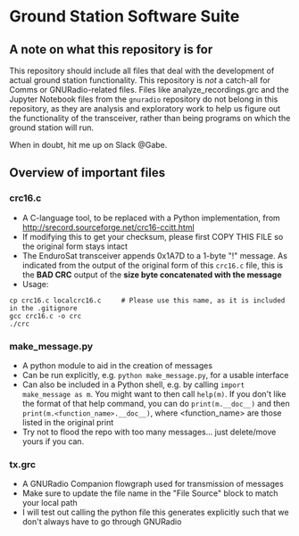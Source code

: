 # Ground Station Software Suite

## A note on what this repository is for
This repository should include all files that deal with the development of actual ground station functionality. This repository is *not* a catch-all for Comms or GNURadio-related files. Files like analyze_recordings.grc and the Jupyter Notebook files from the `gnuradio` repository do not belong in this repository, as they are analysis and exploratory work to help us figure out the functionality of the transceiver, rather than being programs on which the ground station will run.

When in doubt, hit me up on Slack @Gabe.

## Overview of important files
### crc16.c
* A C-language tool, to be replaced with a Python implementation, from http://srecord.sourceforge.net/crc16-ccitt.html
* If modifying this to get your checksum, please first COPY THIS FILE so the original form stays intact
* The EnduroSat transceiver appends 0x1A7D to a 1-byte "!" message. As indicated from the output of the original form of this `crc16.c` file, this is the **BAD CRC** output of the **size byte concatenated with the message**
* Usage:
```
cp crc16.c localcrc16.c     # Please use this name, as it is included in the .gitignore
gcc crc16.c -o crc
./crc
```

### make_message.py
* A python module to aid in the creation of messages
* Can be run explicitly, e.g. `python make_message.py`, for a usable interface
* Can also be included in a Python shell, e.g. by calling `import make_message as m`. You might want to then call `help(m)`. If you don't like the format of that help command, you can do `print(m.__doc__)` and then `print(m.<function_name>.__doc__)`, where <function_name> are those listed in the original print
* Try not to flood the repo with too many messages... just delete/move yours if you can.

### tx.grc
* A GNURadio Companion flowgraph used for transmission of messages
* Make sure to update the file name in the "File Source" block to match your local path
* I will test out calling the python file this generates explicitly such that we don't always have to go through GNURadio
